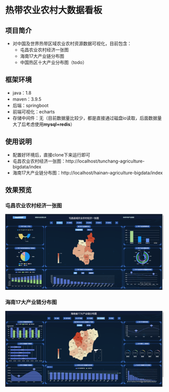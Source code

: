 # 热带农业农村大数据看板

## 项目简介
- 对中国及世界热带区域农业农村资源数据可视化，目前包含：
  - 屯昌农业农村经济一张图
  - 海南17大产业链分布图
  - 中国热区十大产业分布图（todo）

## 框架环境
- java：1.8
- maven：3.9.5
- 后端：springboot
- 前端可视化：echarts
- 存储中间件：无（目前数据量比较少，都是直接通过磁盘io读取，后面数据量大了后考虑使用**mysql+redis**）

## 使用说明
- 配置好环境后，直接clone下来运行即可
- 屯昌农业农村经济一张图：http://localhost/tunchang-agriculture-bigdata/index
- 海南17大产业链分布图：http://localhost/hainan-agriculture-bigdata/index

## 效果预览
### 屯昌农业农村经济一张图
![tunchang_ecom.png](images%2Ftunchang_ecom.png)
### 海南17大产业链分布图
![hainan_17_chains.png](images%2Fhainan_17_chains.png)